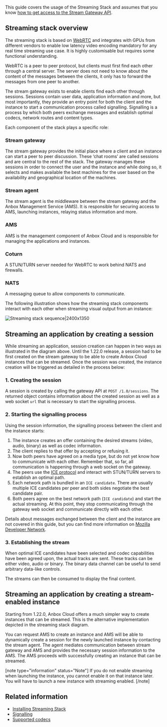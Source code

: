 This guide covers the usage of the Streaming Stack and assumes that you know [how to get access to the Stream Gateway API](https://discourse.ubuntu.com/t/access-the-stream-gateway/17784).

## Streaming stack overview

The streaming stack is based on [WebRTC](https://webrtc.org/) and integrates with GPUs from different vendors to enable low latency video encoding mandatory for any real time streaming use case. It is highly customisable but requires some functional understanding.

WebRTC is a peer to peer protocol, but clients must first find each other through a central server. The server does not need to know about the content of the messages between the clients, it only has to forward the messages from one peer to another.

The stream gateway exists to enable clients find each other through sessions. Sessions contain user data, application information and more, but most importantly, they provide an entry point for both the client and the instance to start a communication process called signalling. Signalling is a process by which both peers exchange messages and establish optimal codecs, network routes and content types.

Each component of the stack plays a specific role:

### Stream gateway

The stream gateway provides the initial place where a client and an instance can start a peer to peer discussion. These ‘chat rooms’ are called sessions and are central to the rest of the stack. The gateway manages these sessions in order to connect the user and the instance and while doing so, it selects and makes available the best machines for the user based on the availability and geographical location of the machines.

### Stream agent

The stream agent is the middleware between the stream gateway and the Anbox Management Service (AMS). It is responsible for securing access to AMS, launching instances, relaying status information and more.

### AMS

AMS is the management component of Anbox Cloud and is responsible for managing the applications and instances.

### Coturn

A STUN/TURN server needed for WebRTC to work behind NATS and firewalls.

### NATS

A messaging queue to allow components to communicate.

The following illustration shows how the streaming stack components interact with each other when streaming visual output from an instance:

![Streaming stack sequence|2400x1350](https://assets.ubuntu.com/v1/635d9cc5-streaming_stack.png)

## Streaming an application by creating a session

While streaming an application, session creation can happen in two ways as illustrated in the diagram above. Until the 1.22.0 release, a session had to be first created on the stream gateway to be able to create Anbox Cloud instances that can be streamed. Once the session was created, the instance creation will be triggered as detailed in the process below:

### 1. Creating the session

A session is created by calling the gateway API at `POST /1.0/sessions`. The returned object contains information about the created session as well as a web socket `url` that is necessary to start the signalling process.

### 2. Starting the signalling process

Using the session information, the signalling process between the client and the instance starts:

 1. The instance creates an offer containing the desired streams (video, audio, binary) as well as codec information.
 2. The client replies to that offer by accepting or refusing it.
 3. Now both peers have agreed on a media type, but do not yet know how to communicate with each other. Remember that, so far, all communication is happening through a web socket on the gateway.
 4. The peers use the [ICE protocol](https://developer.mozilla.org/en-US/docs/Web/API/WebRTC_API/Signaling_and_video_calling) and interact with STUN/TURN servers to establish an optimal path.
 5. Each network path is bundled in an `ICE candidate`. There are usually multiple ICE candidates per peer and both sides negotiate the best candidate pair.
 6. Both peers agree on the best network path (`ICE candidate`) and start the actual streaming. At this point, they stop communicating through the gateway web socket and communicate directly with each other.

Details about messages exchanged between the client and the instance are not covered in this guide, but you can find more information on [Mozilla Developer Network](https://developer.mozilla.org/en-US/docs/Web/API/WebRTC_API/Signaling_and_video_calling).

### 3. Establishing the stream

When optimal ICE candidates have been selected and codec capabilities have been agreed upon, the actual tracks are sent. These tracks can be either video, audio or binary. The binary data channel can be useful to send arbitrary data-like controls.

The streams can then be consumed to display the final content.

## Streaming an application by creating a stream-enabled instance

Starting from 1.22.0, Anbox Cloud offers a much simpler way to create instances that can be streamed. This is the alternative implementation depicted in the streaming stack diagram.

You can request AMS to create an instance and AMS will be able to dynamically create a session for the newly launched instance by contacting the stream agent. The agent mediates communication between stream gateway and AMS and provides the necessary session information to the AMS. The AMS proceeds with successfully creating an instance that can be streamed.

[note type="information" status="Note"]
If you do not enable streaming when launching the instance, you cannot enable it on that instance later. You will have to launch a new instance with streaming enabled.
[/note]

## Related information

* [Installing Streaming Stack](https://discourse.ubuntu.com/t/installation-quickstart/17744#deploy-anbox-cloud)
* [Signalling](https://www.html5rocks.com/en/tutorials/webrtc/infrastructure/)
* [Supported codecs](https://discourse.ubuntu.com/t/37323)
